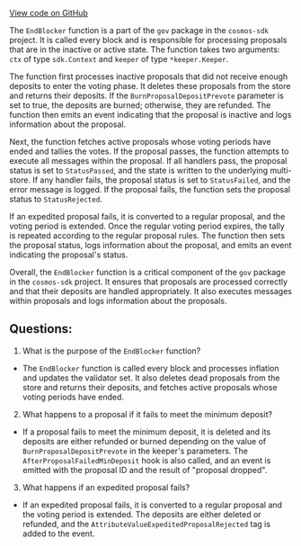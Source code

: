 [View code on GitHub](https://github.com/cosmos/cosmos-sdk.git/x/gov/abci.go)

The `EndBlocker` function is a part of the `gov` package in the `cosmos-sdk` project. It is called every block and is responsible for processing proposals that are in the inactive or active state. The function takes two arguments: `ctx` of type `sdk.Context` and `keeper` of type `*keeper.Keeper`. 

The function first processes inactive proposals that did not receive enough deposits to enter the voting phase. It deletes these proposals from the store and returns their deposits. If the `BurnProposalDepositPrevote` parameter is set to true, the deposits are burned; otherwise, they are refunded. The function then emits an event indicating that the proposal is inactive and logs information about the proposal. 

Next, the function fetches active proposals whose voting periods have ended and tallies the votes. If the proposal passes, the function attempts to execute all messages within the proposal. If all handlers pass, the proposal status is set to `StatusPassed`, and the state is written to the underlying multi-store. If any handler fails, the proposal status is set to `StatusFailed`, and the error message is logged. If the proposal fails, the function sets the proposal status to `StatusRejected`. 

If an expedited proposal fails, it is converted to a regular proposal, and the voting period is extended. Once the regular voting period expires, the tally is repeated according to the regular proposal rules. The function then sets the proposal status, logs information about the proposal, and emits an event indicating the proposal's status. 

Overall, the `EndBlocker` function is a critical component of the `gov` package in the `cosmos-sdk` project. It ensures that proposals are processed correctly and that their deposits are handled appropriately. It also executes messages within proposals and logs information about the proposals.
## Questions: 
 1. What is the purpose of the `EndBlocker` function?
- The `EndBlocker` function is called every block and processes inflation and updates the validator set. It also deletes dead proposals from the store and returns their deposits, and fetches active proposals whose voting periods have ended.

2. What happens to a proposal if it fails to meet the minimum deposit?
- If a proposal fails to meet the minimum deposit, it is deleted and its deposits are either refunded or burned depending on the value of `BurnProposalDepositPrevote` in the keeper's parameters. The `AfterProposalFailedMinDeposit` hook is also called, and an event is emitted with the proposal ID and the result of "proposal dropped".

3. What happens if an expedited proposal fails?
- If an expedited proposal fails, it is converted to a regular proposal and the voting period is extended. The deposits are either deleted or refunded, and the `AttributeValueExpeditedProposalRejected` tag is added to the event.